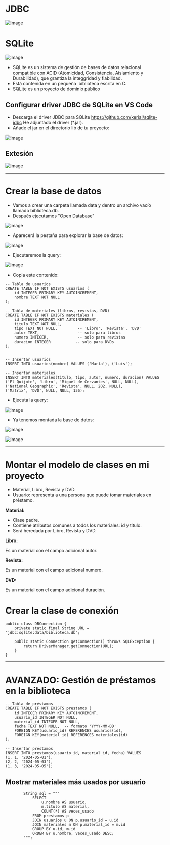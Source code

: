 # JDBC

![image](https://github.com/user-attachments/assets/133f43ff-3227-462e-aaf8-1d4bdb68a649)

# SQLite

![image](https://github.com/user-attachments/assets/7129481a-206e-4596-9a05-65edbf527c9d)

- SQLite es un sistema de gestión de bases de datos relacional compatible con ACID (Atomicidad, Consistencia, Aislamiento y Durabilidad), que grantiza la integgridad y fiabilidad. 
- Está contenida en un pequeña ​ biblioteca escrita en C. 
- SQLite es un proyecto de dominio público​ 

## Configurar driver JDBC de SQLite en VS Code

- Descarga el driver JDBC para SQLite https://github.com/xerial/sqlite-jdbc He adjuntado el driver (*.jar).
- Añade el jar en el directorio lib de tu proyecto:

![image](https://github.com/user-attachments/assets/7fd36741-bfaf-4cd7-9897-9e948d58cbc7)


## Extesión 

![image](https://github.com/user-attachments/assets/2b0e8e39-025f-48ad-8721-50e3d5a379ae)

___

# Crear la base de datos

- Vamos a crear una carpeta llamada data y dentro un archivo vacío llamado biblioteca.db.
- Después ejecutamos "Open Database"

![image](https://github.com/user-attachments/assets/3a39fbeb-5459-43f3-85a4-fbbbcc53be5c)

- Aparecerá la pestaña para explorar la base de datos:

![image](https://github.com/user-attachments/assets/e1250a11-8311-4a62-91e8-05d658a7e69c)

- Ejecutaremos la query:

![image](https://github.com/user-attachments/assets/39597c81-dcff-4bf5-a589-42e2fc79b6a2)

- Copia este contenido:

```
-- Tabla de usuarios
CREATE TABLE IF NOT EXISTS usuarios (
    id INTEGER PRIMARY KEY AUTOINCREMENT,
    nombre TEXT NOT NULL
);

-- Tabla de materiales (libros, revistas, DVD)
CREATE TABLE IF NOT EXISTS materiales (
    id INTEGER PRIMARY KEY AUTOINCREMENT,
    titulo TEXT NOT NULL,
    tipo TEXT NOT NULL,         -- 'Libro', 'Revista', 'DVD'
    autor TEXT,                 -- solo para libros
    numero INTEGER,             -- solo para revistas
    duracion INTEGER           -- solo para DVDs
);


-- Insertar usuarios
INSERT INTO usuarios(nombre) VALUES ('María'), ('Luis');

-- Insertar materiales
INSERT INTO materiales(titulo, tipo, autor, numero, duracion) VALUES
('El Quijote', 'Libro', 'Miguel de Cervantes', NULL, NULL),
('National Geographic', 'Revista', NULL, 202, NULL),
('Matrix', 'DVD', NULL, NULL, 136);

```

- Ejecuta la query:

![image](https://github.com/user-attachments/assets/b030af75-1c03-4b46-8f9a-e8da85e24b6f)

- Ya tenemos montada la base de datos:

![image](https://github.com/user-attachments/assets/a8eab1f9-71a3-496e-a82f-5d738829948b)


![image](https://github.com/user-attachments/assets/4b134154-7241-43b0-980e-ffdf32135029)

___

# Montar el modelo de clases en mi proyecto

- Material, Libro, Revista y DVD.
- Usuario: representa a una persona que puede tomar materiales en préstamo.


**Material:**

- Clase padre.
- Contiene atributos comunes a todos los materiales: id y titulo.
- Será heredada por Libro, Revista y DVD.

**Libro:**

Es un material con el campo adicional autor.

**Revista:**

Es un material con el campo adicional numero.

**DVD:**

Es un material con el campo adicional duración.


# Crear la clase de conexión

```
public class DBConnection {
    private static final String URL = "jdbc:sqlite:data/biblioteca.db";

    public static Connection getConnection() throws SQLException {
        return DriverManager.getConnection(URL);
    }
}
```

___ 

# AVANZADO: Gestión de préstamos en la biblioteca

```
-- Tabla de préstamos
CREATE TABLE IF NOT EXISTS prestamos (
    id INTEGER PRIMARY KEY AUTOINCREMENT,
    usuario_id INTEGER NOT NULL,
    material_id INTEGER NOT NULL,
    fecha TEXT NOT NULL,  -- formato 'YYYY-MM-DD'
    FOREIGN KEY(usuario_id) REFERENCES usuarios(id),
    FOREIGN KEY(material_id) REFERENCES materiales(id)
);

-- Insertar préstamos
INSERT INTO prestamos(usuario_id, material_id, fecha) VALUES
(1, 1, '2024-05-01'),
(2, 2, '2024-05-03'),
(1, 3, '2024-05-05');
```


## Mostrar materiales más usados por usuario

```
        String sql = """
            SELECT 
                u.nombre AS usuario,
                m.titulo AS material,
                COUNT(*) AS veces_usado
            FROM prestamos p
            JOIN usuarios u ON p.usuario_id = u.id
            JOIN materiales m ON p.material_id = m.id
            GROUP BY u.id, m.id
            ORDER BY u.nombre, veces_usado DESC;
        """;
```
